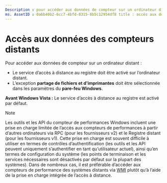 ```yaml
---
Description : pour accéder aux données de compteur sur un ordinateur distant : le service d’accès à distance au registre doit être activé sur l’ordinateur distant. L’exception de partage de fichiers et d’imprimantes doit être sélectionnée dans les paramètres du pare-feu Windows. avant Windows Vista : le service d’accès à distance au registre est activé par défaut.
ms. AssetID : 0a6b40b2-6cc7-4bfd-8315-8b5c12954df8 title : accès aux données des compteurs distants ms. topic : article ms. Date : 08/17/2020
---
```


# <a name="accessing-remote-counter-data"></a>Accès aux données des compteurs distants

Pour accéder aux données de compteur sur un ordinateur distant :

- Le service d’accès à distance au registre doit être activé sur l’ordinateur distant.
- L’exception **partage de fichiers et d’imprimantes** doit être sélectionnée dans les paramètres du **pare-feu Windows**.

**Avant Windows Vista :** Le service d’accès à distance au registre est activé par défaut.

> [!NOTE]
> Les outils et les API du compteur de performances Windows incluent une prise en charge limitée de l’accès aux compteurs de performances à partir d’autres ordinateurs via RPC (pour les fournisseurs v2) et le Registre distant (pour les fournisseurs v1). Cette prise en charge est souvent difficile à utiliser en termes de contrôles d’authentification (les outils et les API peuvent uniquement s’authentifier en tant qu’utilisateur actuel), ainsi qu’en termes de configuration du système (les points de terminaison et les services nécessaires sont désactivés par défaut sur la plupart des systèmes). Dans de nombreux cas, il est préférable d’accéder aux compteurs de performance des systèmes distants via [WMI](/windows/desktop/WmiSdk/monitoring-performance-data) plutôt qu’à l’aide de la prise en charge intégrée de l’accès à distance.
